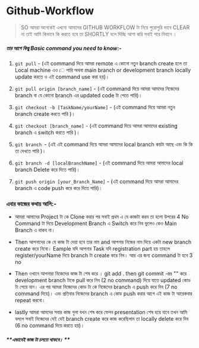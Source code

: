 # Github-Workflow

> SO আমরা অনেকেই এখনো আমাদের GITHUB WORKFLOW টা নিয়ে পুরোপুরি ভাবে CLEAR না তাই
আমি কিভাবে কি করতে হবে তা SHORTLY বলে দিচ্ছি আশা করি সবাই পরে নিবানে ।

##### *তার আগে কিছু Basic command you need to know:-*

1. `git pull` - (এই command দিয়ে আমরা remote এ কোনো নতুন branch create হলে তা Local machine এও ে পারি অথবা main branch or development branch locally update করতে ও এই command use করা হয়)।

3. `git pull origin [branch_name]` - (এই command দিয়ে আমরা আমদের নিজেদের branch  বা যে কোনো branch এর updated code টা পেতে পারি)।

5. `git checkout -b [TaskName/yourName]` - (এই command দিয়ে আমরা নতুন branch create করতে পারি )।

7. `git checkout [branch_name]` - (এই command দিয়ে আমরা আমাদের existing branch এ switch করতে পারি )।

9. `git branch `- (এই এই command দিয়ে আমরা আমাদের local branch কয়টা আছে  এবং কি কি তা দেখতে পারি )।

11. `git branch -d [localBranchName]` - (এই command দিয়ে আমরা আমাদের local branch Delete করে দিতে পারি)।

13. `git push origin [your_Branch_Name]` - (এই command দিয়ে আমরা আমাদের  branch এ code push করে  করে দিতে পারি)।


### এবার কাজের কথায় আসি:-


- আমরা আমাদের Project টা কে Clone করার পর সবাই  প্রথম এ যে কাজটা করব তা হলো উপরের 4 No Command টা দিয়ে Development Branch এ Switch করে নিব ভুলেও কেও Main Branch এ থাকব না।

- Then আপনাদের কে যে কাজ টা দেয়া হবে তার নাম and আপনার নিজের নাম দিয়ে একটা new branch create করে নিবো। Eample যদি আপনার Task যদি registration part হয় তাহলে register/yourName দিয়ে branch টা create করে নিব। আর এর জন্য command টা হবে 3 no

- Then ওখানে আপনারা নিজেদের কাজ টা শেষ করে ।  git add . then git commit -m "" করে development branch টাকে pull করে নিব (2 no command) দিয়ে যাতে  updated কোড টা পেয়ে যান। এর পর আমরা নিজেদের কোড টা কে নিজেদের branch এ push করে দিব (7 no command দিয়ে)। এবং প্রতিবার নিজেদের branch এ কোড push করার আগে এই কাজ টা আরেকবার repeat করবো।

- lastly আমরা আমদের সবার কাজ গুলা যখন শেষ করে ফেলব presentation শেষ হয়ে যাবে তখন আমি বললে সবাই নিজেদের  যেই যেই branch create করে কাজ করেছিলাম তা locally delete করে দিব (6 no command দিয়ে করতে হয়)।

#####  **এভাবেই কাজ টা চলতে থাকবে। **

